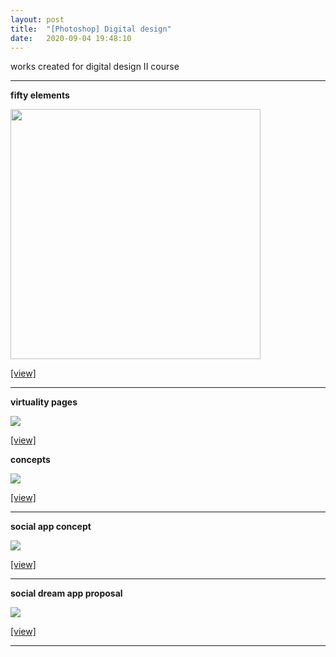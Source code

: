 ```yaml
---
layout: post
title:  "[Photoshop] Digital design"
date:   2020-09-04 19:48:10
---
```


works created for digital design II course

-----------------------------------------------------------

**fifty elements**

<!-- 
<p align="center">
    <img src="https://i.imgur.com/bUeaZJ7.jpg" width="400" >
</p> 
-->
<img src="https://i.imgur.com/bUeaZJ7.jpg" width="400" >

[[view]](https://i.imgur.com/bUeaZJ7.jpg)

-----------------------------------------------------------

**virtuality pages**

<img src="https://i.imgur.com/Bgx4KlW.jpg">

[[view]](https://i.imgur.com/Bgx4KlW.jpg)


**concepts** 

<img src="https://i.imgur.com/OMAmTwz.jpg">

[[view]](https://i.imgur.com/OMAmTwz.jpg)

-----------------------------------------------------------

**social app concept**

<img src="https://i.imgur.com/nHeem1n.png">

[[view]](https://i.imgur.com/nHeem1n.png)

-----------------------------------------------------------

**social dream app proposal**

<img src="https://i.imgur.com/DaC8Ec4.jpg">

[[view]](https://i.imgur.com/DaC8Ec4.jpg)

-----------------------------------------------------------

